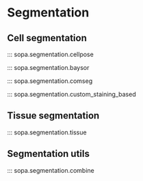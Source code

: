 # Segmentation

## Cell segmentation

::: sopa.segmentation.cellpose

::: sopa.segmentation.baysor

::: sopa.segmentation.comseg

::: sopa.segmentation.custom_staining_based

## Tissue segmentation

::: sopa.segmentation.tissue

## Segmentation utils

::: sopa.segmentation.combine
